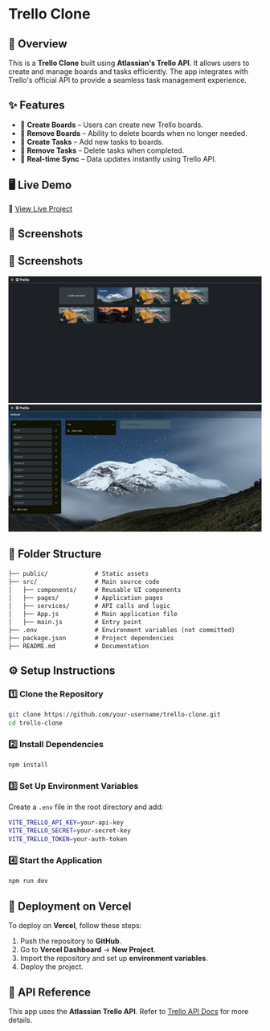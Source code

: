 # Trello Clone

## 🚀 Overview

This is a **Trello Clone** built using **Atlassian's Trello API**. It allows users to create and manage boards and tasks efficiently. The app integrates with Trello's official API to provide a seamless task management experience.

## ✨ Features

- 🔹 **Create Boards** – Users can create new Trello boards.
- 🔹 **Remove Boards** – Ability to delete boards when no longer needed.
- 🔹 **Create Tasks** – Add new tasks to boards.
- 🔹 **Remove Tasks** – Delete tasks when completed.
- 🔹 **Real-time Sync** – Data updates instantly using Trello API.

## 🖥️ Live Demo

🔗 [View Live Project](https://trello-clone-six-psi.vercel.app/boards)

## 📸 Screenshots

## 📸 Screenshots

![Screenshot 1](public/Screenshot%20from%202025-03-11%2011-55-34.png)  
![Screenshot 2](public/Screenshot%20from%202025-03-11%2011-55-45.png)  


## 📂 Folder Structure

```
├── public/             # Static assets
├── src/                # Main source code
│   ├── components/     # Reusable UI components
│   ├── pages/          # Application pages
│   ├── services/       # API calls and logic
│   ├── App.js          # Main application file
│   ├── main.js         # Entry point
├── .env                # Environment variables (not committed)
├── package.json        # Project dependencies
├── README.md           # Documentation
```

## ⚙️ Setup Instructions

### 1️⃣ Clone the Repository
```sh
git clone https://github.com/your-username/trello-clone.git
cd trello-clone
```

### 2️⃣ Install Dependencies
```sh
npm install
```

### 3️⃣ Set Up Environment Variables
Create a `.env` file in the root directory and add:
```sh
VITE_TRELLO_API_KEY=your-api-key
VITE_TRELLO_SECRET=your-secret-key
VITE_TRELLO_TOKEN=your-auth-token
```

### 4️⃣ Start the Application
```sh
npm run dev
```

## 🚀 Deployment on Vercel

To deploy on **Vercel**, follow these steps:

1. Push the repository to **GitHub**.
2. Go to **Vercel Dashboard** → **New Project**.
3. Import the repository and set up **environment variables**.
4. Deploy the project.

## 📝 API Reference

This app uses the **Atlassian Trello API**. Refer to [Trello API Docs](https://developer.atlassian.com/cloud/trello/) for more details.


